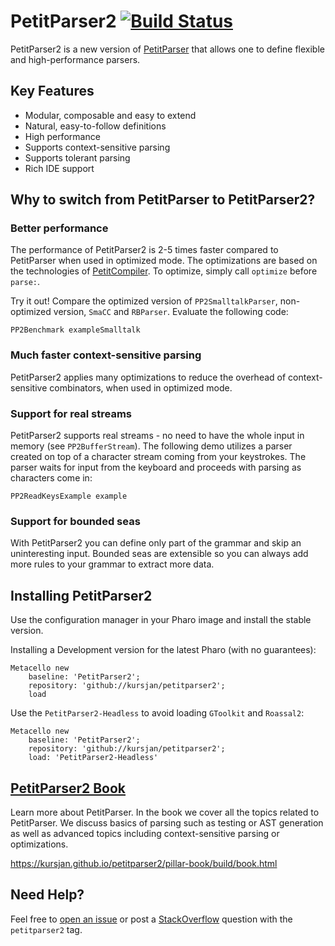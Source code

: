 # PetitParser2 [![Build Status](https://travis-ci.org/kursjan/petitparser2.svg?branch=master)](https://travis-ci.org/kursjan/petitparser2)

PetitParser2 is a new version of [PetitParser](http://www.lukas-renggli.ch/blog/petitparser-1) that allows one to define flexible and high-performance parsers.

## Key Features
- Modular, composable and easy to extend
- Natural, easy-to-follow definitions
- High performance
- Supports context-sensitive parsing
- Supports tolerant parsing
- Rich IDE support

## Why to switch from PetitParser to PetitParser2?

### Better performance 
The performance of PetitParser2 is 2-5 times faster compared to PetitParser when used in optimized mode. The optimizations are based on the technologies of [PetitCompiler](http://scg.unibe.ch/scgbib?query=Kurs16a&display=abstract). To optimize, simply call `optimize` before `parse:`.

Try it out! Compare the optimized version of `PP2SmalltalkParser`, non-optimized version, `SmaCC` and `RBParser`. Evaluate the following code:
```
PP2Benchmark exampleSmalltalk
```
### Much faster context-sensitive parsing
PetitParser2 applies many optimizations to reduce the overhead of context-sensitive combinators, when used in optimized mode.

### Support for real streams
PetitParser2 supports real streams - no need to have the whole input in memory (see `PP2BufferStream`). The following demo utilizes a parser created on top of a character stream coming from your keystrokes. The parser waits for input from the keyboard and proceeds with parsing as characters come in:

```
PP2ReadKeysExample example
```

### Support for bounded seas
With PetitParser2 you can define only part of the grammar and skip an uninteresting input. Bounded seas are extensible so you can always add more rules to your grammar to extract more data.


## Installing PetitParser2

Use the configuration manager in your Pharo image and install the stable version.

Installing a Development version for the latest Pharo (with no guarantees):

```smalltalk
Metacello new
    baseline: 'PetitParser2';
    repository: 'github://kursjan/petitparser2';
    load
```

Use the `PetitParser2-Headless` to avoid loading `GToolkit` and `Roassal2`:

```smalltalk
Metacello new
    baseline: 'PetitParser2';
    repository: 'github://kursjan/petitparser2';
    load: 'PetitParser2-Headless'
```

## [PetitParser2 Book](https://kursjan.github.io/petitparser2/pillar-book/build/book.html)
Learn more about PetitParser. In the book we cover all the topics related to PetitParser. We discuss basics of parsing such as testing or AST generation as well as advanced topics including context-sensitive parsing or optimizations.

https://kursjan.github.io/petitparser2/pillar-book/build/book.html

## Need Help?
Feel free to [open an issue](https://github.com/kursjan/petitparser2/issues) or post a [StackOverflow](https://stackoverflow.com/questions/tagged/petitparser2) question with the `petitparser2` tag.
